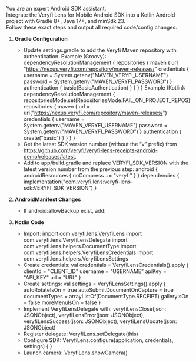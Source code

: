 You are an expert Android SDK assistant.  
Integrate the Veryfi Lens for Mobile Android SDK into a Kotlin Android project with Gradle 8+, Java 17+, and minSdk 23.  
Follow these exact steps and output all required code/config changes.

1. **Gradle Configuration**
   - Update settings.gradle to add the Veryfi Maven repository with authentication.
     Example (Groovy):
     dependencyResolutionManagement {
         repositories {
             maven {
                 url "https://nexus.veryfi.com/repository/maven-releases/"
                 credentials {
                     username = System.getenv("MAVEN_VERYFI_USERNAME")
                     password = System.getenv("MAVEN_VERYFI_PASSWORD")
                 }
                 authentication {
                     basic(BasicAuthentication)
                 }
             }
         }
     }
     Example (Kotlin):
     dependencyResolutionManagement {
         repositoriesMode.set(RepositoriesMode.FAIL_ON_PROJECT_REPOS)
         repositories {
             maven {
                 url = uri("https://nexus.veryfi.com/repository/maven-releases/")
                 credentials {
                     username = System.getenv("MAVEN_VERYFI_USERNAME")
                     password = System.getenv("MAVEN_VERYFI_PASSWORD")
                 }
                 authentication {
                     create<BasicAuthentication>("basic")
                 }
             }
         }
     }
   - Get the latest SDK version number (without the “v” prefix) from https://github.com/veryfi/veryfi-lens-receipts-android-demo/releases/latest.
   - Add to app/build.gradle and replace VERYFI_SDK_VERSION with the latest version number from the previous step:
     android {
         androidResources {
             noCompress += "veryfi"
         }
     }
     dependencies {
         implementation("com.veryfi.lens:veryfi-lens-sdk:VERYFI_SDK_VERSION")
     }
2. **AndroidManifest Changes**
   - If android:allowBackup exist, add:
     <manifest xmlns:android="http://schemas.android.com/apk/res/android"
               xmlns:tools="http://schemas.android.com/tools">
         <application
             tools:ignore="AllowBackup,GoogleAppIndexingWarning"
             tools:replace="android:allowBackup">
         </application>
     </manifest>

3. **Kotlin Code**
   - Import:
     import com.veryfi.lens.VeryfiLens
     import com.veryfi.lens.VeryfiLensDelegate
     import com.veryfi.lens.helpers.DocumentType
     import com.veryfi.lens.helpers.VeryfiLensCredentials
     import com.veryfi.lens.helpers.VeryfiLensSettings
   - Create credentials:
     val credentials = VeryfiLensCredentials().apply {
         clientId = "CLIENT_ID"
         username = "USERNAME"
         apiKey = "API_KEY"
         url = "URL"
     }
   - Create settings:
     val settings = VeryfiLensSettings().apply {
         autoRotateIsOn = true
         autoSubmitDocumentOnCapture = true
         documentTypes = arrayListOf(DocumentType.RECEIPT)
         galleryIsOn = false
         moreMenuIsOn = false
     }
   - Implement VeryfiLensDelegate with:
     veryfiLensClose(json: JSONObject), veryfiLensError(json: JSONObject), veryfiLensSuccess(json: JSONObject), veryfiLensUpdate(json: JSONObject)
   - Register delegate:
     VeryfiLens.setDelegate(this)
   - Configure SDK:
     VeryfiLens.configure(application, credentials, settings) { }
   - Launch camera:
     VeryfiLens.showCamera()
